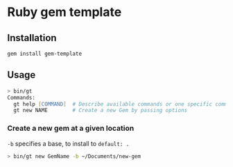 # Ruby gem template

## Installation

`gem install gem-template`

## Usage

```zsh
> bin/gt
Commands:
  gt help [COMMAND]  # Describe available commands or one specific command
  gt new NAME        # Create a new Gem by passing options
```

### Create a new gem at a given location


`-b` specifies a base, to install to `default: .`

```zsh
> bin/gt new GemName -b ~/Documents/new-gem



```


